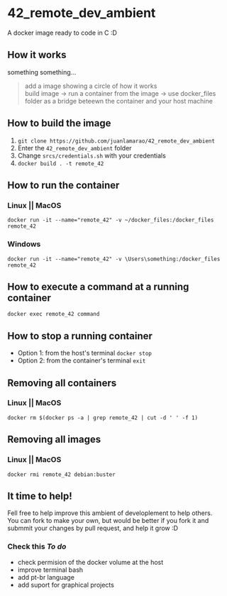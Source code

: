 # 42_remote_dev_ambient
A docker image ready to code in C :D

## How it works
something something...

> add a image showing a circle of how it works  
> build image -> run a container from the image -> use docker_files folder as a bridge beteewn the container and your host machine

## How to build the image
1. `git clone https://github.com/juanlamarao/42_remote_dev_ambient`
2. Enter the `42_remote_dev_ambient` folder
3. Change `srcs/credentials.sh` with your credentials
4. `docker build . -t remote_42`

## How to run the container
### Linux || MacOS
`docker run -it --name="remote_42" -v ~/docker_files:/docker_files remote_42`
### Windows
`docker run -it --name="remote_42" -v \Users\something:/docker_files remote_42`

## How to execute a command at a running container
`docker exec remote_42 command`

## How to stop a running container
* Option 1: from the host's terminal
`docker stop`
* Option 2: from the container's terminal
`exit`

## Removing all containers
### Linux || MacOS
`docker rm $(docker ps -a | grep remote_42 | cut -d ' ' -f 1)`

## Removing all images
### Linux || MacOS
`docker rmi remote_42 debian:buster`

## It time to help!
Fell free to help improve this ambient of developlement to help others.  
You can fork to make your own, but would be better if you fork it and
submmit your changes by pull request, and help it grow :D

### Check this _To do_
* check permision of the docker volume at the host
* improve terminal bash
* add pt-br language
* add suport for graphical projects
